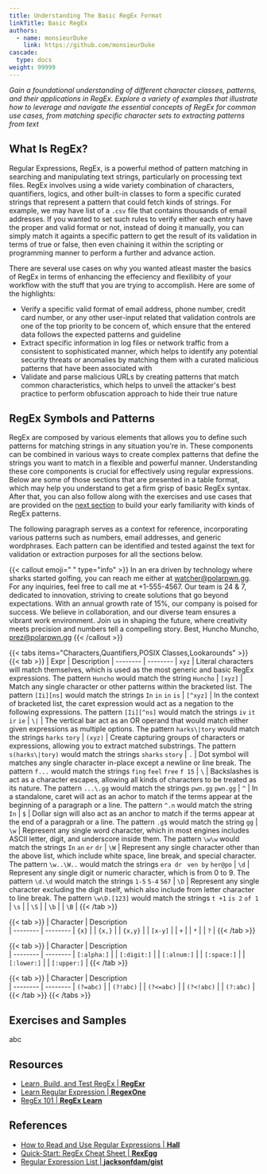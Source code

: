 ```yaml
---
title: Understanding The Basic RegEx Format
linkTitle: Basic RegEx
authors:
  - name: monsieurDuke
    link: https://github.com/monsieurDuke
cascade:
  type: docs
weight: 99999
---
```

*Gain a foundational understanding of different character classes, patterns, and their applications in RegEx. Explore a variety of examples that illustrate how to leverage and navigate the essential concepts of RegEx for common use cases, from matching specific character sets to extracting patterns from text* 
<!--more-->

## What Is RegEx?
Regular Expressions, RegEx, is a powerful method of pattern matching in searching and manipulating text strings, particularly on processing text files. RegEx involves using a wide variety combination of characters, quantifiers, logics, and other built-in classes to form a specific curated strings that represent a pattern that could fetch kinds of strings. For example, we may have list of a ```.csv``` file that contains thousands of email addresses. If you wanted to set such rules to verify either each entry have the proper and valid format or not, instead of doing it manually, you can simply match it againts a specific pattern to get the result of its validation in terms of true or false, then even chaining it within the scripting or programming manner to perform a further and advance action.

There are several use cases on why you wanted atleast master the basics of RegEx in terms of enhancing the effeciency and flexilibity of your workflow with the stuff that you are trying to accomplish. Here are some of the highlights:
- Verify a specific valid format of email address, phone number, credit card number, or any other user-input related that validation controls are one of the top priority to be concern of, which ensure that the entered data follows the expected patterns and guideline
- Extract specific information in log files or network traffic from a consistent to sophisticated manner, which helps to identify any potential security threats or anomalies by matching them with a curated malicious patterns that have been associated with
- Validate and parse malicious URLs by creating patterns that match common characteristics, which helps to unveil the attacker's best practice to perform obfuscation approach to hide their true nature

## RegEx Symbols and Patterns
RegEx are composed by various elements that allows you to define such patterns for matching strings in any situation you're in. These components can be combined in various ways to create complex patterns that define the strings you want to match in a flexible and powerful manner. Understanding these core components is crucial for effectively using regular expressions. Below are some of those sections that are presented in a table format, which may help you understand to get a firm grisp of basic RegEx syntax. After that, you can also follow along with the exercises and use cases that are provided on the [next section](#exercises-and-samples) to build your early familiarity with kinds of RegEx patterns.

The following paragraph serves as a context for reference, incorporating various patterns such as numbers, email addresses, and generic wordphrases. Each pattern can be identified and tested against the text for validation or extraction purposes for all the sections below.

{{< callout emoji=" " type="info" >}}
In an era driven by technology where sharks started golfing, you can reach me either at watcher@polarpwn.gg. For any inquiries, feel free to call me at +1-555-4567. Our team is 24 & 7, dedicated to innovation, striving to create solutions that go beyond expectations. With an annual growth rate of 15%, our company is poised for success. We believe in collaboration, and our diverse team ensures a vibrant work environment. Join us in shaping the future, where creativity meets precision and numbers tell a compelling story. Best, Huncho Muncho, prez@polarpwn.gg
{{< /callout >}}

{{< tabs items="Characters,Quantifiers,POSIX Classes,Lookarounds" >}}
{{< tab >}}
| Expr | Description
| --------  | -------- 
| ```xyz```    | Literal characters will match themselves, which is used as the most generic and basic RegEx expressions. The pattern ```Huncho``` would match the string ```Huncho``` 
| ```[xyz]```  | Match any single character or other patterns within the bracketed list. The pattern ```[Ii][ns]``` would match the strings ```In``` ```in``` ```in``` ```is``` 
| ```[^xyz]``` | In the context of bracketed list, the caret expression would act as a negation to the following expressions. The pattern ```[Ii][^ns]``` would match the strings ```iv``` ```it``` ```ir``` ```ie```
| ```\|```     | The vertical bar act as an OR operand that would match either given expressions as multiple options. The pattern ```harks\|tory``` would match the strings ```harks``` ```tory``` 
| ```(xyz)```  | Create capturing groups of characters or expressions, allowing you to extract matched substrings. The pattern ```s(harks\|tory)``` would match the strings ```sharks``` ```story``` 
| ```.```      | Dot symbol will matches any single character in-place except a newline or line break. The pattern ```f...``` would match the strings ```fing``` ```feel``` ```free``` ```f 15```
| ```\```      | Backslashes is act as a character escapes, allowing all kinds of characters to be treated as its nature. The pattern ```...\.gg``` would match the strings ```pwn.gg``` ```pwn.gg```
| ```^```      | In a standalone, caret will act as an achor to match if the terms appear at the beginning of a paragraph or a line. The pattern ```^.n``` would match the string ```In```
| ```$```      | Dollar sign will also act as an anchor to match if the terms appear at the end of a paragprah or a line. The pattern ```.g$``` would match the string ```gg```
| ```\w```     | Represent any single word character, which in most engines includes ASCII letter, digit, and underscore inside them. The pattern ```\w\w``` would match the strings ```In``` ```an``` ```er``` ```dr```
| ```\W```     | Represent any single character other than the above list, which include white space, line break, and special character. The pattern ```\w..\W..``` would match the strings ```era dr``` ``` ven by``` ```her@po```
| ```\d```     | Represent any single digit or numeric character, which is from 0 to 9. The pattern ```\d.\d``` would match the strings ```1-5``` ```5-4``` ```567``` 
| ```\D```     | Represent any single character excluding the digit itself, which also include from letter character to line break. The pattern ```\w\D.[123]``` would match the strings ```t +1``` ```is 2``` ```of 1```
| ```\s```     |
| ```\S```     |
| ```\b```     |
| ```\B```     |
{{< /tab >}}

{{< tab >}}
| Character | Description   
| --------  | -------- 
| ```{x}```    |
| ```{x,}```   |
| ```{x,y}```  |
| ```[x-y]```  |
| ```+```      |
| ```*```      |
| ```?```      |
{{< /tab >}}

{{< tab >}}
| Character | Description  
| --------  | -------- 
| ```[:alpha:]```  |
| ```[:digit:]```  |
| ```[:alnum:]```  |
| ```[:space:]```  |
| ```[:lower:]```  |
| ```[:upper:]```  |
{{< /tab >}}

{{< tab >}}
| Character | Description  
| --------  | -------- 
| ```(?=abc)```    |
| ```(?!abc)```    |
| ```(?<=abc)```   |
| ```(?<!abc)```   |
| ```(?:abc)```    |
{{< /tab >}}
{{< /tabs >}}

## Exercises and Samples
abc

## Resources
- [Learn, Build, and Test RegEx | **RegExr**](https://regexr.com/)
- [Learn Regular Expression | **RegexOne**](https://regexone.com/)
- [RegEx 101 | **RegEx Learn**](https://regexlearn.com/learn/regex101)

## References
- [How to Read and Use Regular Expressions | **Hall**](https://www.hallme.com/blog/the-power-of-regular-expressions/)
- [Quick-Start: RegEx Cheat Sheet | **RexEgg**](https://www.rexegg.com/regex-quickstart.html)
- [Regular Expression List | **jacksonfdam/gist**](https://gist.github.com/jacksonfdam/3000275)
